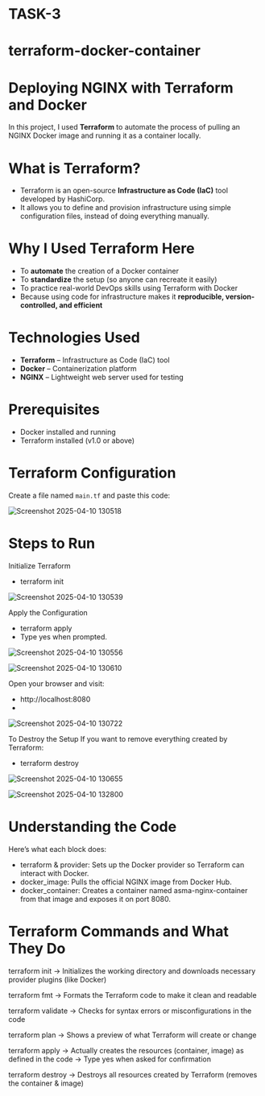 # TASK-3
# terraform-docker-container

# Deploying NGINX with Terraform and Docker

In this project, I used **Terraform** to automate the process of pulling an NGINX Docker image and running it as a container locally.

# What is Terraform?

* Terraform is an open-source **Infrastructure as Code (IaC)** tool developed by HashiCorp.  
* It allows you to define and provision infrastructure using simple configuration files, instead of doing everything manually.

# Why I Used Terraform Here

- To **automate** the creation of a Docker container  
- To **standardize** the setup (so anyone can recreate it easily)  
- To practice real-world DevOps skills using Terraform with Docker  
- Because using code for infrastructure makes it **reproducible, version-controlled, and efficient**

# Technologies Used

- **Terraform** – Infrastructure as Code (IaC) tool  
- **Docker** – Containerization platform  
- **NGINX** – Lightweight web server used for testing  

# Prerequisites
- Docker installed and running  
- Terraform installed (v1.0 or above)

# Terraform Configuration

Create a file named `main.tf` and paste this code:

![Screenshot 2025-04-10 130518](https://github.com/user-attachments/assets/1bd9b664-e623-40f6-acc1-ca015ca0fde9)

# Steps to Run
Initialize Terraform
* terraform init

![Screenshot 2025-04-10 130539](https://github.com/user-attachments/assets/27e9d56b-ee4d-4f4d-ade3-230836329e5e)

Apply the Configuration
* terraform apply
* Type yes when prompted.

![Screenshot 2025-04-10 130556](https://github.com/user-attachments/assets/417cd24d-10db-4617-9eb8-901cf2cfd4a7)

![Screenshot 2025-04-10 130610](https://github.com/user-attachments/assets/da53c9c4-9610-46ce-89ad-c9354cb0d086)

Open your browser and visit:
* http://localhost:8080
* 
![Screenshot 2025-04-10 130722](https://github.com/user-attachments/assets/dbdc6e20-da84-431b-a975-c2679fa27a16)

To Destroy the Setup
If you want to remove everything created by Terraform:
* terraform destroy

![Screenshot 2025-04-10 130655](https://github.com/user-attachments/assets/fb3eadd0-fe74-4e47-9795-a032f125fee6)

![Screenshot 2025-04-10 132800](https://github.com/user-attachments/assets/394ce15f-5e6d-4c71-ab4d-26526bb439e2)

# Understanding the Code
Here’s what each block does:
* terraform & provider: Sets up the Docker provider so Terraform can interact with Docker.
* docker_image: Pulls the official NGINX image from Docker Hub.
* docker_container: Creates a container named asma-nginx-container from that image and exposes it on port 8080.

# Terraform Commands and What They Do
terraform init
→ Initializes the working directory and downloads necessary provider plugins (like Docker)

terraform fmt
→ Formats the Terraform code to make it clean and readable

terraform validate
→ Checks for syntax errors or misconfigurations in the code

terraform plan
→ Shows a preview of what Terraform will create or change

terraform apply
→ Actually creates the resources (container, image) as defined in the code
→ Type yes when asked for confirmation

terraform destroy
→ Destroys all resources created by Terraform (removes the container & image)



